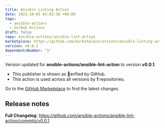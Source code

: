 ```yaml
---
title: Ansible Linting Action
date: 2023-10-03 03:02:38 +00:00
tags:
  - ansible-actions
  - GitHub Actions
draft: false
repo: ansible-actions/ansible-lint-action
marketplace: https://github.com/marketplace/actions/ansible-linting-action
version: v0.0.1
dependentsNumber: "1"
---
```



Version updated for **ansible-actions/ansible-lint-action** to version **v0.0.1**.
- This publisher is shown as erified by GitHub.
- This action is used across all versions by **1** repositories.

Go to the [GitHub Marketplace](https://github.com/marketplace/actions/ansible-linting-action) to find the latest changes.

## Release notes

**Full Changelog**: https://github.com/ansible-actions/ansible-lint-action/commits/v0.0.1

